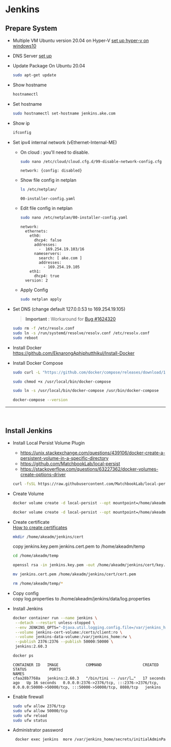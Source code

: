 # Jenkins

## Prepare System
- Multiple VM Ubuntu version 20.04 on Hyper-V   [set up hyper-v on windows10](https://github.com/EknarongAphiphutthikul/Install-Hyper-V)
- DNS Server  [set up](https://github.com/EknarongAphiphutthikul/Install-Dns-bind9)
- Update Package On Ubuntu 20.04
  ```sh
  sudo apt-get update
  ```
- Show hostname
  ```sh
  hostnamectl
  ```
- Set hostname
  ```sh
  sudo hostnamectl set-hostname jenkins.ake.com
  ```
- Show ip
  ```sh
  ifconfig
  ```
- Set ipv4 internal network (vEthernet-Internal-ME)
  - On cloud : you'll need to disable.
    ```sh
    sudo nano /etc/cloud/cloud.cfg.d/99-disable-network-config.cfg
    ```
    ```console
    network: {config: disabled}
    ```
  - Show file config in netplan
    ```sh
    ls /etc/netplan/
    ```
    ```console
    00-installer-config.yaml
    ```
  - Edit file config in netplan
    ```sh
    sudo nano /etc/netplan/00-installer-config.yaml
    ```
    ```console
    network:
      ethernets:
        eth0:
          dhcp4: false
          addresses:
            -  169.254.19.103/16
          nameservers:
            search: [ ake.com ]
            addresses:
              - 169.254.19.105
        eth1:
          dhcp4: true
      version: 2
    ```
  - Apply Config
    ```sh
    sudo netplan apply
    ```

- Set DNS (change default 127.0.0.53 to 169.254.19.105)  
  > **Important** : Workaround for  [Bug #1624320](https://bugs.launchpad.net/ubuntu/+source/systemd/+bug/1624320)
  ```sh
  sudo rm -f /etc/resolv.conf
  sudo ln -s /run/systemd/resolve/resolv.conf /etc/resolv.conf
  sudo reboot
  ```
- Install Docker  
  https://github.com/EknarongAphiphutthikul/Install-Docker

- Install Docker Compose
  ```sh 
  sudo curl -L "https://github.com/docker/compose/releases/download/1.29.2/docker-compose-$(uname -s)-$(uname -m)" -o /usr/local/bin/docker-compose

  sudo chmod +x /usr/local/bin/docker-compose

  sudo ln -s /usr/local/bin/docker-compose /usr/bin/docker-compose

  docker-compose --version
  ```
----

<br/>

## Install Jenkins
- Install Local Persist Volume Plugin  
  - https://unix.stackexchange.com/questions/439106/docker-create-a-persistent-volume-in-a-specific-directory  
  - https://github.com/MatchbookLab/local-persist  
  - https://stackoverflow.com/questions/63227362/docker-volumes-create-options-driver
  ```sh
  curl -fsSL https://raw.githubusercontent.com/MatchbookLab/local-persist/master/scripts/install.sh | sudo bash
  ```
- Create Volume
  ```sh
  docker volume create -d local-persist --opt mountpoint=/home/akeadm/jenkins/data --name jenkins-data-volume

  docker volume create -d local-persist --opt mountpoint=/home/akeadm/jenkins/cert --name jenkins-cert-volume
  ```
- Create certificate  
  [How to create certificates](https://github.com/EknarongAphiphutthikul/OpenSSL-Certificate-Authority)  
  ```sh
  mkdir /home/akeadm/jenkins/cert
  ```
  copy jenkins.key.pem jenkins.cert.pem to /home/akeadm/temp
  ```sh
  cd /home/akeadm/temp

  openssl rsa -in jenkins.key.pem -out /home/akeadm/jenkins/cert/key.pem -passin pass:changeit
  
  mv jenkins.cert.pem /home/akeadm/jenkins/cert/cert.pem

  rm /home/akeadm/temp/*
  ```
- Copy config  
  copy log.properties to /home/akeadm/jenkins/data/log.properties

- Install Jenkins  
  ```sh
  docker container run --name jenkins \
   --detach --restart unless-stopped \
   --env JENKINS_OPTS="-Djava.util.logging.config.file=/var/jenkins_home/log.properties --httpPort=-1 --httpsPort=2376 --httpsCertificate=/certs/client/cert.pem --httpsPrivateKey=/certs/client/key.pem" \
   --volume jenkins-cert-volume:/certs/client:ro \
   --volume jenkins-data-volume:/var/jenkins_home:rw \
   --publish 2376:2376 --publish 50000:50000 \
   jenkins:2.60.3

  docker ps
  ```
  ```console
  CONTAINER ID   IMAGE            COMMAND                  CREATED          STATUS          PORTS                                                                                                NAMES
  cfaa28b7768a   jenkins:2.60.3   "/bin/tini -- /usr/l…"   17 seconds ago   Up 16 seconds   0.0.0.0:2376->2376/tcp, :::2376->2376/tcp, 0.0.0.0:50000->50000/tcp, :::50000->50000/tcp, 8080/tcp   jenkins
  ```
- Enable firewall
  ```sh
  sudo ufw allow 2376/tcp
  sudo ufw allow 50000/tcp
  sudo ufw reload
  sudo ufw status
  ```
- Administrator password
  ```sh
   docker exec jenkins  more /var/jenkins_home/secrets/initialAdminPassword
  ```